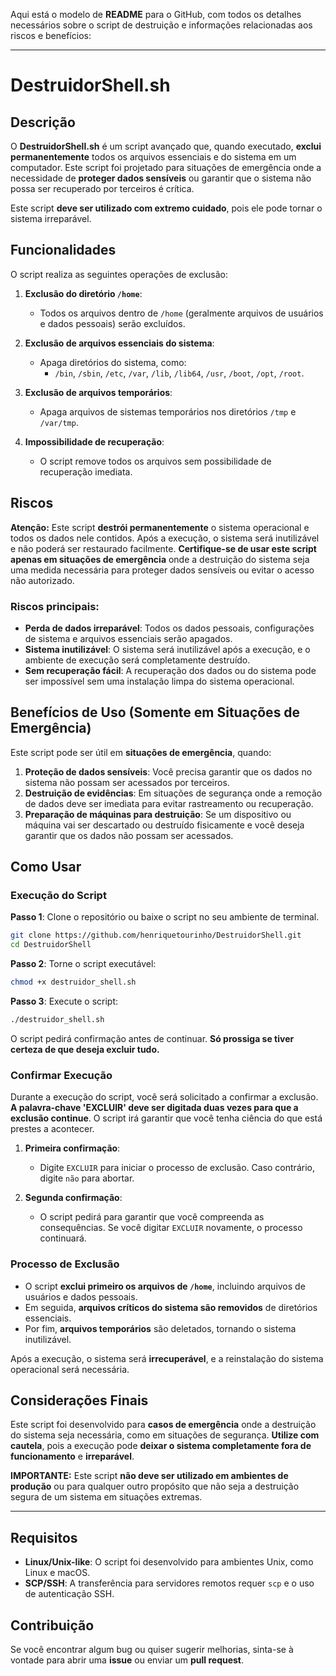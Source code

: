 Aqui está o modelo de **README** para o GitHub, com todos os detalhes necessários sobre o script de destruição e informações relacionadas aos riscos e benefícios:

---

# **DestruidorShell.sh**

## Descrição

O **DestruidorShell.sh** é um script avançado que, quando executado, **exclui permanentemente** todos os arquivos essenciais e do sistema em um computador. Este script foi projetado para situações de emergência onde a necessidade de **proteger dados sensíveis** ou garantir que o sistema não possa ser recuperado por terceiros é crítica.

Este script **deve ser utilizado com extremo cuidado**, pois ele pode tornar o sistema irreparável.

## Funcionalidades

O script realiza as seguintes operações de exclusão:

1. **Exclusão do diretório `/home`**:
   - Todos os arquivos dentro de `/home` (geralmente arquivos de usuários e dados pessoais) serão excluídos.
   
2. **Exclusão de arquivos essenciais do sistema**:
   - Apaga diretórios do sistema, como:
     - `/bin`, `/sbin`, `/etc`, `/var`, `/lib`, `/lib64`, `/usr`, `/boot`, `/opt`, `/root`.
   
3. **Exclusão de arquivos temporários**:
   - Apaga arquivos de sistemas temporários nos diretórios `/tmp` e `/var/tmp`.

4. **Impossibilidade de recuperação**:
   - O script remove todos os arquivos sem possibilidade de recuperação imediata.

## Riscos

**Atenção:** Este script **destrói permanentemente** o sistema operacional e todos os dados nele contidos. Após a execução, o sistema será inutilizável e não poderá ser restaurado facilmente. **Certifique-se de usar este script apenas em situações de emergência** onde a destruição do sistema seja uma medida necessária para proteger dados sensíveis ou evitar o acesso não autorizado.

### Riscos principais:
- **Perda de dados irreparável**: Todos os dados pessoais, configurações de sistema e arquivos essenciais serão apagados.
- **Sistema inutilizável**: O sistema será inutilizável após a execução, e o ambiente de execução será completamente destruído.
- **Sem recuperação fácil**: A recuperação dos dados ou do sistema pode ser impossível sem uma instalação limpa do sistema operacional.

## Benefícios de Uso (Somente em Situações de Emergência)

Este script pode ser útil em **situações de emergência**, quando:

1. **Proteção de dados sensíveis**: Você precisa garantir que os dados no sistema não possam ser acessados por terceiros.
2. **Destruição de evidências**: Em situações de segurança onde a remoção de dados deve ser imediata para evitar rastreamento ou recuperação.
3. **Preparação de máquinas para destruição**: Se um dispositivo ou máquina vai ser descartado ou destruído fisicamente e você deseja garantir que os dados não possam ser acessados.

## Como Usar

### Execução do Script

**Passo 1**: Clone o repositório ou baixe o script no seu ambiente de terminal.

```bash
git clone https://github.com/henriquetourinho/DestruidorShell.git
cd DestruidorShell
```

**Passo 2**: Torne o script executável:

```bash
chmod +x destruidor_shell.sh
```

**Passo 3**: Execute o script:

```bash
./destruidor_shell.sh
```

O script pedirá confirmação antes de continuar. **Só prossiga se tiver certeza de que deseja excluir tudo.**

### Confirmar Execução

Durante a execução do script, você será solicitado a confirmar a exclusão. **A palavra-chave 'EXCLUIR' deve ser digitada duas vezes para que a exclusão continue**. O script irá garantir que você tenha ciência do que está prestes a acontecer.

1. **Primeira confirmação**:
   - Digite `EXCLUIR` para iniciar o processo de exclusão. Caso contrário, digite `não` para abortar.

2. **Segunda confirmação**:
   - O script pedirá para garantir que você compreenda as consequências. Se você digitar `EXCLUIR` novamente, o processo continuará.

### Processo de Exclusão

- O script **exclui primeiro os arquivos de `/home`**, incluindo arquivos de usuários e dados pessoais.
- Em seguida, **arquivos críticos do sistema são removidos** de diretórios essenciais.
- Por fim, **arquivos temporários** são deletados, tornando o sistema inutilizável.

Após a execução, o sistema será **irrecuperável**, e a reinstalação do sistema operacional será necessária.

## Considerações Finais

Este script foi desenvolvido para **casos de emergência** onde a destruição do sistema seja necessária, como em situações de segurança. **Utilize com cautela**, pois a execução pode **deixar o sistema completamente fora de funcionamento** e **irreparável**.

**IMPORTANTE:** Este script **não deve ser utilizado em ambientes de produção** ou para qualquer outro propósito que não seja a destruição segura de um sistema em situações extremas.

---

## Requisitos

- **Linux/Unix-like**: O script foi desenvolvido para ambientes Unix, como Linux e macOS.
- **SCP/SSH**: A transferência para servidores remotos requer `scp` e o uso de autenticação SSH.

## Contribuição

Se você encontrar algum bug ou quiser sugerir melhorias, sinta-se à vontade para abrir uma **issue** ou enviar um **pull request**.
